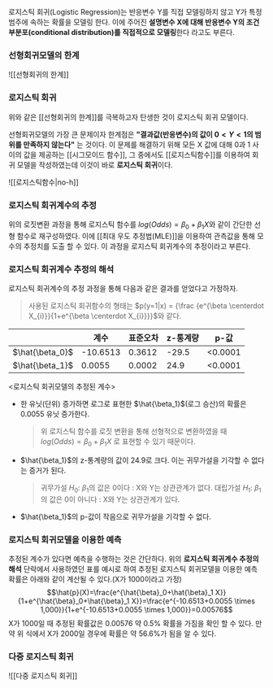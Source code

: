 로지스틱 회귀(Logistic Regression)는 반응변수 Y를 직접 모델링하지 않고 Y가 특정 범주에 속하는 확률을 모델링 한다. 이에 주어진 **설명변수 X에 대해 반응변수 Y의 조건부분포(conditional distribution)를 직접적으로 모델링**한다 라고도 부른다. 

### 선형회귀모델의 한계
![[선형회귀의 한계]]


### 로지스틱 회귀
위와 같은 [[선형회귀의 한계]]를 극복하고자 탄생한 것이 로지스틱 회귀 모델이다. 

선형회귀모델의 가장 큰 문제이자 한계점은 **"결과값(반응변수)의 값이 $0<Y<1$의 범위를 만족하지 않는다"** 는 것이다. 이 문제를 해결하기 위해 모든 X 값에 대해 0과 1 사이의 값을 제공하는 [[시그모이드 함수]], 그 중에서도 [[로지스틱함수]]를 이용하여 회귀 모델을 작성하였는데 이것이 바로 **로지스틱 회귀**이다.

![[로지스틱함수|no-h]]


### 로지스틱 회귀계수의 추정
위의 로짓변환 과정을 통해 로지스틱 함수를 $log(Odds)=\beta_0 + \beta_1X$와 같이 간단한 선형 함수로 재구성하였다. 이에 [[최대 우도 추정법(MLE)]]을 이용하여 관측값을 통해 모수의 추정치를 도출 할 수 있다. 이 과정을 로지스틱 회귀계수의 추정이라고 부른다. 

### 로지스틱 회귀계수 추정의 해석
로지스틱 회귀계수의 추정 과정을 통해 다음과 같은 결과를 얻었다고 가정하자. 
> 사용된 로지스틱 회귀함수의 형태는 $p(y=1|x) = {\frac {e^{\beta \centerdot X_{i}}}{1+e^{\beta \centerdot X_{i}}}}$와 같다.

|           | 계수     | 표준오차 | z-통계량 | p-값    |
| --------- | -------- | -------- | -------- | ------- |
| $\hat{\beta_0}$ | -10.6513 | 0.3612   | -29.5    | <0.0001 |
| $\hat{\beta_1}$ | 0.0055   | 0.0002   | 24.9     | <0.0001        |
<로지스틱 회귀모델의 추정된 계수>

* 한 유닛(단위) 증가하면 로그로 표현한 $\hat{\beta_1}$(로그 승산)의 확률은 0.0055 유닛 증가한다. 
	>위 로지스틱 함수를 로짓 변환을 통해 선형적으로 변환하였을 때 $log(Odds)=\beta_0 + \beta_1X$ 로 표현할 수 있기 때문이다.
* $\hat{\beta_1}$의 z-통계량의 값이 24.9로 크다. 이는 귀무가설을 기각할 수 없다는 증거가 된다. 
	> 귀무가설 $H_0$: $\beta_1$의 값은 0이다 : X와 Y는 상관관계가 없다.
	> 대립가설 $H_1$: $\beta_1$의 값은 0이 아니다 : X와 Y는 상관관계가 있다.
* $\hat{\beta_1}$의 p-값이 작음으로 귀무가설을 기각할 수 없다. 


### 로지스틱 회귀모델을 이용한 예측
추정된 계수가 있다면 예측을 수행하는 것은 간단하다. 
위의 **로지스틱 회귀계수 추정의 해석** 단락에서 사용하였던 표를 예시로 하여 추정된 로지스틱 회귀모델을 이용한 예측 확률은 아래와 같이 계산될 수 있다.(X가 1000이라고 가정)
$$\hat{p}(X)=\frac{e^{\hat{\beta}_0+\hat{\beta}_1 X}}{1+e^{\hat{\beta}_0+\hat{\beta}_1 X}}=\frac{e^{-10.6513+0.0055 \times 1,000}}{1+e^{-10.6513+0.0055 \times 1,000}}=0.00576$$
X가 1000일 때 추정된 확률값은 0.00576 약 0.5% 확률을 가짐을 확인 할 수 있다. 만약 위 식에서 X가 2000일 경우에 확률은 약 56.6%가 됨을 알 수 있다.


### 다중 로지스틱 회귀
![[다중 로지스틱 회귀]]